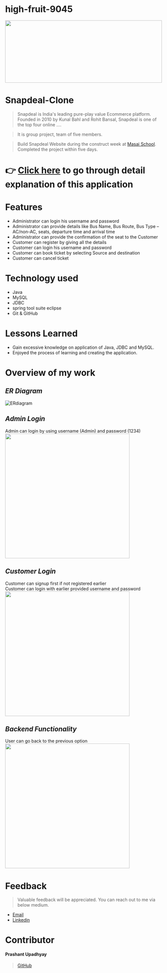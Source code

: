 # high-fruit-9045

<img src="https://github.com/Prashantomm/high-fruit-9045/assets/112774297/043553b3-980b-4ac6-bc3d-91a04db28a8e" width="100%" height="200">
 
# Snapdeal-Clone

> Snapdeal is India's leading pure-play value Ecommerce platform. Founded in 2010 by Kunal Bahl and Rohit Bansal, Snapdeal is one of the top four online ....

> It is group project, team of five members. 


> Build Snapdeal Website during the construct week at [Masai School](https://masaischool.com/). Completed the project within five days.



# 👉 [Click here](https://prashantomm.github.io/high-fruit-9045/) to go through detail explanation of this application 

# Features

- Administrator can login his username and password
- Administrator can provide details like Bus Name, Bus Route, Bus Type –AC/non-AC, seats, departure time and arrival time
- Administrator can provide the confirmation of the seat to the Customer
- Customer can register by giving all the details
- Customer can login his username and password
- Customer can book ticket by selecting Source and destination
- Customer can cancel ticket

# Technology used 

- Java
- MySQL
- JDBC
- spring tool suite eclipse
- Git & GitHub

# Lessons Learned

- Gain excessive knowledge on application of Java, JDBC and MySQL.
- Enjoyed the process of learning and creating the application.

# Overview of my work
## *ER Diagram* 

![ERdiagram](https://github.com/Prashantomm/plucky-scent-2586/assets/112774297/eefdca7a-39fb-4800-8d1a-99057b930401)

## *Admin Login* 
Admin can login by using username (Admin) and password (1234)
</br>
<img src="https://github.com/Prashantomm/plucky-scent-2586/assets/112774297/deb30969-87e6-4463-b533-bec918d97c53" width="400" height="400">



## *Customer Login* 
Customer can signup first if not registered earlier
</br>
Customer can login with earlier provided username and password
</br>
<img src="https://github.com/Prashantomm/plucky-scent-2586/assets/112774297/22368990-9629-465c-a434-1d0991c11d0c" width="400" height="400">


## *Backend Functionality* 
User can go back to the previous option
</br>
<img src="https://github.com/Prashantomm/plucky-scent-2586/assets/112774297/a4cad5be-ba45-473e-9f8f-20b00d0cdafa" width="400" height="400">






# Feedback
> Valuable feedback will be appreciated.
> You can reach out to me via below medium.

- [Email](prashantupadhyayjpl@gmail.com)
- [Linkedin](https://www.linkedin.com/in/prashant-upadhyay-77a18b237/)
# Contributor
#### Prashant Upadhyay
>[GitHub](https://github.com/Prashantomm)

